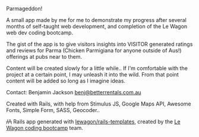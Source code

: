 Parmageddon!

A small app made by me for me to demonstrate my progress after several months of self-taught web development, and completion of the Le Wagon web dev coding bootcamp.

The gist of the app is to give visitors insights into VISITOR generated ratings and reviews for Parma (Chicken Parmigiana for anyone outside of Aus!) offerings at pubs near to them.

Content will be created slowly for a little while.. If I'm comfortable with the project at a certain point, I may unleash it into the wild. From that point content will be added so long as I imagine ideas.

Contact: Benjamin Jackson
benj@betterrentals.com.au

Created with Rails, with help from Stimulus JS, Google Maps API, Awesome Fonts, Simple Form, SASS, Geocoder..

~~//\\~~
Rails app generated with [lewagon/rails-templates](https://github.com/lewagon/rails-templates), created by the [Le Wagon coding bootcamp](https://www.lewagon.com) team.

